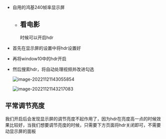 - 自用的鸿基240帧率显示屏
	- ## 看电影
	  
	  时候可以开启hdr
- 首先在显示屏的设置中将hdr设置好
- 再将window10中的hdr开启
- 然后搜索hdr，将自动处理视频并改进勾选
  
  ![image-20221121143055854](https://cdn.jsdelivr.net/gh/snake34475/upload@main/img/image-20221121143055854.png)
  
  ![image-20221121143217083](https://cdn.jsdelivr.net/gh/snake34475/upload@main/img/image-20221121143217083.png)
## 平常调节亮度

我们开启后会发现显示屏的调节亮度不起作用了，因为hdr在亮度高一点的时候效果比较好，当我们想要调节亮度的时候，只需要下方页面将hdr关闭即可，不需要动显示屏的面板